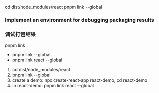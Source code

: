 
 cd dist/node_modules/react
 pnpm link --global

    
### Implement an environment for debugging packaging results

### 调试打包结果
pnpm link 
- pnpm link --global
- pnpm link react --global

1. cd dist/node_modules/react
2. pnpm link --global
3. create a demo: npx create-react-app react-demo, cd react-demo
4. in react-demo: pnpm link react --global